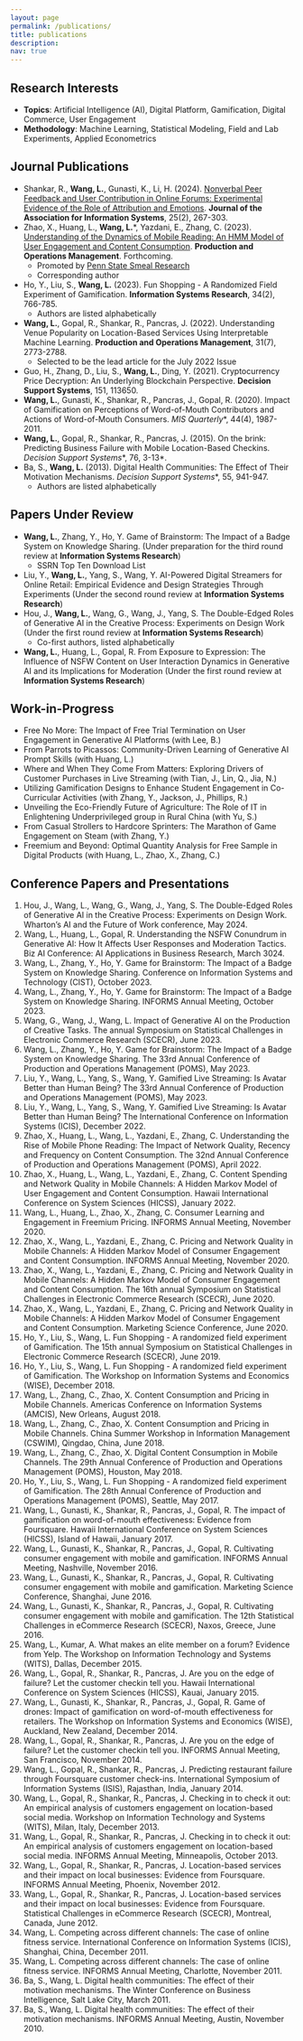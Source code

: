 ```yaml
---
layout: page
permalink: /publications/
title: publications
description: 
nav: true
---
```


## Research Interests
- **Topics**: Artificial Intelligence (AI), Digital Platform, Gamification, Digital Commerce, User Engagement
- **Methodology**: Machine Learning, Statistical Modeling, Field and Lab Experiments, Applied Econometrics


## Journal Publications
- Shankar, R., **Wang, L.**, Gunasti, K., Li, H. (2024). [Nonverbal Peer Feedback and User Contribution in Online Forums: Experimental Evidence of the Role of Attribution and Emotions](https://aisel.aisnet.org/jais/vol25/iss2/7/). **Journal of the Association for Information Systems**, 25(2), 267-303.
- Zhao, X., Huang, L., **Wang, L.***, Yazdani, E., Zhang, C. (2023). [Understanding of the Dynamics of Mobile Reading: An HMM Model of User Engagement and Content Consumption](https://doi.org/10.1111/poms.13964). **Production and Operations Management**. Forthcoming.
   - Promoted by [Penn State Smeal Research](https://www.psu.edu/news/smeal-college-business/story/penn-state-smeal-research-reveals-factors-affect-mobile-reader/)
   - Corresponding author
- Ho, Y., Liu, S., **Wang, L.** (2023). Fun Shopping - A Randomized Field Experiment of Gamification. **Information Systems Research**, 34(2), 766-785.
   - Authors are listed alphabetically
- **Wang, L.**, Gopal, R., Shankar, R., Pancras, J. (2022). Understanding Venue Popularity on Location-Based Services Using Interpretable Machine Learning. **Production and Operations Management**, 31(7), 2773-2788.
   - Selected to be the lead article for the July 2022 Issue
- Guo, H., Zhang, D., Liu, S., **Wang, L.**, Ding, Y. (2021). Cryptocurrency Price Decryption: An Underlying Blockchain Perspective. **Decision Support Systems**, 151, 113650.
- **Wang, L.**, Gunasti, K., Shankar, R., Pancras, J., Gopal, R. (2020). Impact of Gamification on Perceptions of Word-of-Mouth Contributors and Actions of Word-of-Mouth Consumers. *MIS Quarterly**, 44(4), 1987-2011.
- **Wang, L.**, Gopal, R., Shankar, R., Pancras, J. (2015). On the brink: Predicting Business Failure with Mobile Location-Based Checkins. *Decision Support Systems**, 76, 3-13*.
- Ba, S., **Wang, L.** (2013). Digital Health Communities: The Effect of Their Motivation Mechanisms. *Decision Support Systems**, 55, 941-947.
   - Authors are listed alphabetically

## Papers Under Review
- **Wang, L.**, Zhang, Y., Ho, Y. Game of Brainstorm: The Impact of a Badge System on Knowledge Sharing. (Under preparation for the third round review at **Information Systems Research**)
   - SSRN Top Ten Download List
- Liu, Y., **Wang, L.**, Yang, S., Wang, Y. AI-Powered Digital Streamers for Online Retail: Empirical Evidence and Design Strategies Through Experiments (Under the second round review at **Information Systems Research**)
- Hou, J., **Wang, L.**, Wang, G., Wang, J., Yang, S. The Double-Edged Roles of Generative AI in the Creative Process: Experiments on Design Work (Under the first round review at **Information Systems Research**)
   - Co-first authors, listed alphabetically
- **Wang, L.**, Huang, L., Gopal, R. From Exposure to Expression: The Influence of NSFW Content on User Interaction Dynamics in Generative AI and its Implications for Moderation (Under the first round review at **Information Systems Research**)

## Work-in-Progress
- Free No More: The Impact of Free Trial Termination on User Engagement in Generative AI Platforms (with Lee, B.)
- From Parrots to Picassos: Community-Driven Learning of Generative AI Prompt Skills (with Huang, L.)
- Where and When They Come From Matters: Exploring Drivers of Customer Purchases in Live Streaming (with Tian, J., Lin, Q., Jia, N.)
- Utilizing Gamification Designs to Enhance Student Engagement in Co-Curricular Activities (with Zhang, Y., Jackson, J., Phillips, R.)
- Unveiling the Eco-Friendly Future of Agriculture: The Role of IT in Enlightening Underprivileged group in Rural China (with Yu, S.)
- From Casual Strollers to Hardcore Sprinters: The Marathon of Game Engagement on Steam (with Zhang, Y.)
- Freemium and Beyond: Optimal Quantity Analysis for Free Sample in Digital Products (with Huang, L., Zhao, X., Zhang, C.)


## Conference Papers and Presentations
1. Hou, J., Wang, L., Wang, G., Wang, J., Yang, S. The Double-Edged Roles of Generative AI in the Creative Process: Experiments on Design Work. Wharton’s AI and the Future of Work conference, May 2024.
2. Wang, L., Huang, L., Gopal, R. Understanding the NSFW Conundrum in Generative AI: How It Affects User Responses and Moderation Tactics. Biz AI Conference: AI Applications in Business Research, March 3024.
3. Wang, L., Zhang, Y., Ho, Y. Game for Brainstorm: The Impact of a Badge System on Knowledge Sharing. Conference on Information Systems and Technology (CIST), October 2023.
4. Wang, L., Zhang, Y., Ho, Y. Game for Brainstorm: The Impact of a Badge System on Knowledge Sharing. INFORMS Annual Meeting, October 2023.
5. Wang, G., Wang, J., Wang, L. Impact of Generative AI on the Production of Creative Tasks. The annual Symposium on Statistical Challenges in Electronic Commerce Research (SCECR), June 2023.
6. Wang, L., Zhang, Y., Ho, Y. Game for Brainstorm: The Impact of a Badge System on Knowledge Sharing. The 33rd Annual Conference of Production and Operations Management (POMS), May 2023.
7. Liu, Y., Wang, L., Yang, S., Wang, Y. Gamified Live Streaming: Is Avatar Better than Human Being? The 33rd Annual Conference of Production and Operations Management (POMS), May 2023.
8. Liu, Y., Wang, L., Yang, S., Wang, Y. Gamified Live Streaming: Is Avatar Better than Human Being? The International Conference on Information Systems (ICIS), December 2022.
9. Zhao, X., Huang, L., Wang, L., Yazdani, E., Zhang, C. Understanding the Rise of Mobile Phone Reading: The Impact of Network Quality, Recency and Frequency on Content Consumption. The 32nd Annual Conference of Production and Operations Management (POMS), April 2022.
10. Zhao, X., Huang, L., Wang, L., Yazdani, E., Zhang, C. Content Spending and Network Quality in Mobile Channels: A Hidden Markov Model of User Engagement and Content Consumption. Hawaii International Conference on System Sciences (HICSS), January 2022.
11. Wang, L., Huang, L., Zhao, X., Zhang, C. Consumer Learning and Engagement in Freemium Pricing. INFORMS Annual Meeting, November 2020.
12. Zhao, X., Wang, L., Yazdani, E., Zhang, C. Pricing and Network Quality in Mobile Channels: A Hidden Markov Model of Consumer Engagement and Content Consumption. INFORMS Annual Meeting, November 2020.
13. Zhao, X., Wang, L., Yazdani, E., Zhang, C. Pricing and Network Quality in Mobile Channels: A Hidden Markov Model of Consumer Engagement and Content Consumption. The 16th annual Symposium on Statistical Challenges in Electronic Commerce Research (SCECR), June 2020.
14. Zhao, X., Wang, L., Yazdani, E., Zhang, C. Pricing and Network Quality in Mobile Channels: A Hidden Markov Model of Consumer Engagement and Content Consumption. Marketing Science Conference, June 2020.
15. Ho, Y., Liu, S., Wang, L. Fun Shopping - A randomized field experiment of Gamification. The 15th annual Symposium on Statistical Challenges in Electronic Commerce Research (SCECR), June 2019.
16. Ho, Y., Liu, S., Wang, L. Fun Shopping - A randomized field experiment of Gamification. The Workshop on Information Systems and Economics (WISE), December 2018.
17. Wang, L., Zhang, C., Zhao, X. Content Consumption and Pricing in Mobile Channels. Americas Conference on Information Systems (AMCIS), New Orleans, August 2018.
18. Wang, L., Zhang, C., Zhao, X. Content Consumption and Pricing in Mobile Channels. China Summer Workshop in Information Management (CSWIM), Qingdao, China, June 2018.
19. Wang, L., Zhang, C., Zhao, X. Digital Content Consumption in Mobile Channels. The 29th Annual Conference of Production and Operations Management (POMS), Houston, May 2018.
20. Ho, Y., Liu, S., Wang, L. Fun Shopping - A randomized field experiment of Gamification. The 28th Annual Conference of Production and Operations Management (POMS), Seattle, May 2017.
21. Wang, L., Gunasti, K., Shankar, R., Pancras, J., Gopal, R. The impact of gamification on word-of-mouth effectiveness: Evidence from Foursquare. Hawaii International Conference on System Sciences (HICSS), Island of Hawaii, January 2017.
22. Wang, L., Gunasti, K., Shankar, R., Pancras, J., Gopal, R. Cultivating consumer engagement with mobile and gamification. INFORMS Annual Meeting, Nashville, November 2016.
23. Wang, L., Gunasti, K., Shankar, R., Pancras, J., Gopal, R. Cultivating consumer engagement with mobile and gamification. Marketing Science Conference, Shanghai, June 2016.
24. Wang, L., Gunasti, K., Shankar, R., Pancras, J., Gopal, R. Cultivating consumer engagement with mobile and gamification. The 12th Statistical Challenges in eCommerce Research (SCECR), Naxos, Greece, June 2016.
25. Wang, L., Kumar, A. What makes an elite member on a forum? Evidence from Yelp. The Workshop on Information Technology and Systems (WITS), Dallas, December 2015.
26. Wang, L., Gopal, R., Shankar, R., Pancras, J. Are you on the edge of failure? Let the customer checkin tell you. Hawaii International Conference on System Sciences (HICSS), Kauai, January 2015.
27. Wang, L., Gunasti, K., Shankar, R., Pancras, J., Gopal, R. Game of drones: Impact of gamification on word-of-mouth effectiveness for retailers. The Workshop on Information Systems and Economics (WISE), Auckland, New Zealand, December 2014.
28. Wang, L., Gopal, R., Shankar, R., Pancras, J. Are you on the edge of failure? Let the customer checkin tell you. INFORMS Annual Meeting, San Francisco, November 2014.
29. Wang, L., Gopal, R., Shankar, R., Pancras, J. Predicting restaurant failure through Foursquare customer check-ins. International Symposium of Information Systems (ISIS), Rajasthan, India, January 2014.
30. Wang, L., Gopal, R., Shankar, R., Pancras, J. Checking in to check it out: An empirical analysis of customers engagement on location-based social media. Workshop on Information Technology and Systems (WITS), Milan, Italy, December 2013.
31. Wang, L., Gopal, R., Shankar, R., Pancras, J. Checking in to check it out: An empirical analysis of customers engagement on location-based social media. INFORMS Annual Meeting, Minneapolis, October 2013.
32. Wang, L., Gopal, R., Shankar, R., Pancras, J. Location-based services and their impact on local businesses: Evidence from Foursquare. INFORMS Annual Meeting, Phoenix, November 2012.
33. Wang, L., Gopal, R., Shankar, R., Pancras, J. Location-based services and their impact on local businesses: Evidence from Foursquare. Statistical Challenges in eCommerce Research (SCECR), Montreal, Canada, June 2012.
34. Wang, L. Competing across different channels: The case of online fitness service. International Conference on Information Systems (ICIS), Shanghai, China, December 2011.
35. Wang, L. Competing across different channels: The case of online fitness service. INFORMS Annual Meeting, Charlotte, November 2011.
36. Ba, S., Wang, L. Digital health communities: The effect of their motivation mechanisms. The Winter Conference on Business Intelligence, Salt Lake City, March 2011.
37. Ba, S., Wang, L. Digital health communities: The effect of their motivation mechanisms. INFORMS Annual Meeting, Austin, November 2010.
